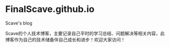 # FinalScave.github.io
Scave's blog

Scave的个人技术博客，主要记录自己平时的学习总结、问题解决等相关内容，此博客作为自己的技术储备伴自己成长和进步！欢迎大家访问！